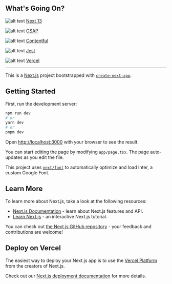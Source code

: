 ## What's Going On?

![alt text](https://lh4.googleusercontent.com/Ii4fCi3e4TtyyQIW22XtYmG369dECs0oheOuKDdsmvrNMDDKQJ5zQwm3l7g9twToVSo=w2400 "Next 13") [Next 13](https://nextjs.org/)

![alt text](https://lh6.googleusercontent.com/aNQxUtMEztBjZePrAkL7KPWSXJazMGwnxMDXazxDO4BNh-4aw6YwkvtZGm-oR07mih8=w2400 "GSAP") [GSAP](https://greensock.com/)

![alt text](https://lh6.googleusercontent.com/FU5h_Q0As38kMoqvxtWEmzK10JkainV6PdkepauYdChfg4V_vFi4qpqc-hQnAch1PsU=w2400 "Contentful") [Contentful](https://www.contentful.com/)

![alt text](https://lh3.googleusercontent.com/drive-viewer/AFGJ81pvppyPJ-lN9CFdE3uiEtfjRRWUgXrcDxhMklqj69zMJ1LQO-LkI-N5L2DKmB7WCCrZS6cu_JKeLqgRZAvPYj-7NPE8=s2560 "Jest") [Jest](https://jestjs.io/)

![alt text](https://lh3.googleusercontent.com/P-ZUEk2nqRdojQZXEDr72g-2z92yxlwHwdfjYo2A_eu10pr6GjtmnftRKG3JSOcphV8=w2400 "Vercel") [Vercel](https://vercel.com/)

---

This is a [Next.js](https://nextjs.org/) project bootstrapped with [`create-next-app`](https://github.com/vercel/next.js/tree/canary/packages/create-next-app).

## Getting Started

First, run the development server:

```bash
npm run dev
# or
yarn dev
# or
pnpm dev
```

Open [http://localhost:3000](http://localhost:3000) with your browser to see the result.

You can start editing the page by modifying `app/page.tsx`. The page auto-updates as you edit the file.

This project uses [`next/font`](https://nextjs.org/docs/basic-features/font-optimization) to automatically optimize and load Inter, a custom Google Font.

## Learn More

To learn more about Next.js, take a look at the following resources:

- [Next.js Documentation](https://nextjs.org/docs) - learn about Next.js features and API.
- [Learn Next.js](https://nextjs.org/learn) - an interactive Next.js tutorial.

You can check out [the Next.js GitHub repository](https://github.com/vercel/next.js/) - your feedback and contributions are welcome!

## Deploy on Vercel

The easiest way to deploy your Next.js app is to use the [Vercel Platform](https://vercel.com/new?utm_medium=default-template&filter=next.js&utm_source=create-next-app&utm_campaign=create-next-app-readme) from the creators of Next.js.

Check out our [Next.js deployment documentation](https://nextjs.org/docs/deployment) for more details.
